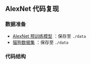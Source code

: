 ## AlexNet 代码复现

### 数据准备

- [AlexNet 预训练模型](https://download.pytorch.org/models/alexnet-owt-4df8aa71.pth) ：保存至 `./data`
- [猫狗数据集](https://www.kaggle.com/c/dogs-vscats-redux-kernels-edition/data) ：保存至 `./data`

### 代码结构